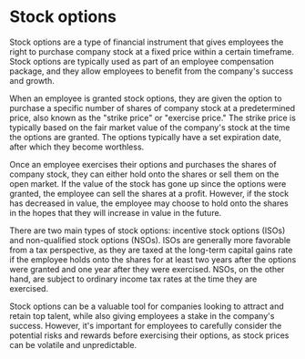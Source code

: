 # Stock options

Stock options are a type of financial instrument that gives employees the right to purchase company stock at a fixed price within a certain timeframe. Stock options are typically used as part of an employee compensation package, and they allow employees to benefit from the company's success and growth.

When an employee is granted stock options, they are given the option to purchase a specific number of shares of company stock at a predetermined price, also known as the "strike price" or "exercise price." The strike price is typically based on the fair market value of the company's stock at the time the options are granted. The options typically have a set expiration date, after which they become worthless.

Once an employee exercises their options and purchases the shares of company stock, they can either hold onto the shares or sell them on the open market. If the value of the stock has gone up since the options were granted, the employee can sell the shares at a profit. However, if the stock has decreased in value, the employee may choose to hold onto the shares in the hopes that they will increase in value in the future.

There are two main types of stock options: incentive stock options (ISOs) and non-qualified stock options (NSOs). ISOs are generally more favorable from a tax perspective, as they are taxed at the long-term capital gains rate if the employee holds onto the shares for at least two years after the options were granted and one year after they were exercised. NSOs, on the other hand, are subject to ordinary income tax rates at the time they are exercised.

Stock options can be a valuable tool for companies looking to attract and retain top talent, while also giving employees a stake in the company's success. However, it's important for employees to carefully consider the potential risks and rewards before exercising their options, as stock prices can be volatile and unpredictable.
